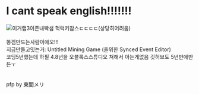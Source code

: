 # I cant speak english!!!!!!!

![이거랩3이존내빡샘](https://static.wikia.nocookie.net/606pm/images/1/1d/LockyCharms.png/revision/latest?cb=20231210021856)
헉럭키참스ㄷㄷㄷㄷ(상당히어려움)
<br><br>
똥겜만드는사람이애오!!!<br>지금만들고잇는거: Untitled Mining Game (을위한 Synced Event Editor)<br>코딩5년했는데 하필 4.8년을 오블록스스튜디오 쳐해서 아는게없음 깃허브도 5년만에만든ㅜ
<br><br><br>
pfp by 東間メリ
